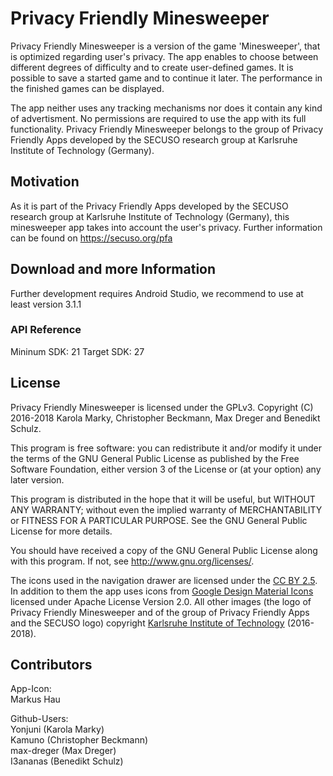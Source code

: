 ﻿# Privacy Friendly Minesweeper

Privacy Friendly Minesweeper is a version of the game 'Minesweeper', that is optimized regarding user's privacy.
The app enables to choose between different degrees of difficulty and to create user-defined games. 
It is possible to save a started game and to continue it later. 
The performance in the finished games can be displayed. 
 
The app neither uses any tracking mechanisms nor does it contain any kind of advertisment. 
No permissions are required to use the app with its full functionality.
Privacy Friendly Minesweeper belongs to the group of Privacy Friendly Apps developed by the SECUSO research group at Karlsruhe Institute of Technology (Germany). 

## Motivation

As it is part of the Privacy Friendly Apps developed by the SECUSO research group at Karlsruhe Institute of Technology (Germany), this minesweeper app takes into account the user's privacy.
Further information can be found on https://secuso.org/pfa

## Download and more Information

Further development requires Android Studio, we recommend to use at least version 3.1.1
 
### API Reference

Mininum SDK: 21
Target SDK: 27 

## License

Privacy Friendly Minesweeper is licensed under the GPLv3.
Copyright (C) 2016-2018  Karola Marky, Christopher Beckmann, Max Dreger and Benedikt Schulz.

This program is free software: you can redistribute it and/or modify
it under the terms of the GNU General Public License as published by
the Free Software Foundation, either version 3 of the License or
(at your option) any later version.

This program is distributed in the hope that it will be useful,
but WITHOUT ANY WARRANTY; without even the implied warranty of
MERCHANTABILITY or FITNESS FOR A PARTICULAR PURPOSE. See the
GNU General Public License for more details.

You should have received a copy of the GNU General Public License
along with this program. If not, see <http://www.gnu.org/licenses/>.

The icons used in the navigation drawer are licensed under the [CC BY 2.5](http://creativecommons.org/licenses/by/2.5/). 
In addition to them the app uses icons from [Google Design Material Icons](https://design.google.com/icons/index.html) licensed under Apache License Version 2.0. 
All other images (the logo of Privacy Friendly Minesweeper and of the group of Privacy Friendly Apps and the SECUSO logo) copyright [Karlsruhe Institute of Technology](www.kit.edu) (2016-2018).

## Contributors

App-Icon: <br />
Markus Hau<br />

Github-Users: <br />
Yonjuni (Karola Marky)<br />
Kamuno (Christopher Beckmann)<br />
max-dreger (Max Dreger)<br />
I3ananas (Benedikt Schulz)




